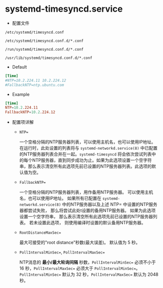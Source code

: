 # systemd-timesyncd.service

* 配置文件

```
/etc/systemd/timesyncd.conf

/etc/systemd/timesyncd.conf.d/*.conf

/run/systemd/timesyncd.conf.d/*.conf

/usr/lib/systemd/timesyncd.conf.d/*.conf
```

* Default

```conf
[Time]
#NTP=10.2.224.11 10.2.224.12
#FallbackNTP=ntp.ubuntu.com
```

* Example

```conf
[Time]
NTP=10.2.224.11
FallbackNTP=10.2.224.12
```

* 配置项详解

    * `NTP=`

        一个空格分隔的NTP服务器列表，可以使用主机名，也可以使用IP地址。 在运行时，此处设置的列表将与 `systemd-networkd.service(8)` 中已配置的NTP服务器列表合并在一起。`systemd-timesyncd` 将会依次尝试列表中的每个NTP服务器，直到同步成功为止。如果为此选项设置一个空字符串，那么表示清空所有此选项先前已设置的NTP服务器列表。此选项的默认值为空。

    * `FallbackNTP=`

        一个空格分隔的NTP服务器列表，用作备用NTP服务器。 可以使用主机名，也可以使用IP地址。 如果所有已配置在 `systemd-networkd.service(8)` 中的NTP服务器以及上述 NTP= 中设置的NTP服务器都尝试失败， 那么将尝试此处t设置的备用NTP服务器。 如果为此选项设置一个空字符串， 那么表示清空所有此选项先前已设置的NTP服务器列表。 若未设置此选项， 则使用编译时设置的默认备用NTP服务器。

    * `RootDistanceMaxSec=`

        最大可接受的"root distance"秒数(最大误差)。 默认值为 5 秒。

    * `PollIntervalMinSec=`, `PollIntervalMaxSec=`

        NTP消息的 **最小/最大轮询间隔** 秒数，`PollIntervalMinSec=` 必须不小于 16 秒，`PollIntervalMaxSec=` 必须大于 `PollIntervalMinSec=`。`PollIntervalMinSec=` 默认为 32 秒，`PollIntervalMaxSec=` 默认为 2048 秒。
